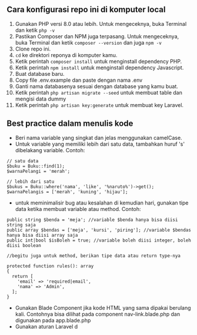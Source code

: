 ## Cara konfigurasi repo ini di komputer local

1. Gunakan PHP versi 8.0 atau lebih. Untuk mengeceknya, buka Terminal dan ketik `php -v`
2. Pastikan Composer dan NPM juga terpasang. Untuk mengeceknya, buka Terminal dan ketik `composer --version` dan juga `npm -v`
3. Clone repo ini.
4. `cd` ke direktori reponya di komputer kamu.
5. Ketik perintah `composer install` untuk menginstall dependency PHP.
6. Ketik perintah `npm install` untuk menginstall dependency Javascript.
7. Buat database baru.
8. Copy file .env.example dan paste dengan nama .env
9. Ganti nama databasenya sesuai dengan database yang kamu buat.
10. Ketik perintah `php artisan migrate --seed` untuk membuat table dan mengisi data dummy
11. Ketik perintah `php artisan key:generate` untuk membuat key Laravel.

## Best practice dalam menulis kode
- Beri nama variable yang singkat dan jelas menggunakan camelCase.
- Untuk variable yang memiliki lebih dari satu data, tambahkan huruf 's' dibelakang variable. Contoh:
```
// satu data
$buku = Buku::find(1);
$warnaPelangi = 'merah';

// lebih dari satu
$bukus = Buku::where('nama', 'like', '%naruto%')->get();
$warnaPelangis = ['merah', 'kuning', 'hijau'];
```
- untuk meminimalisir bug atau kesalahan di kemudian hari, gunakan tipe data ketika membuat variable atau method. Contoh:
```
public string $benda = 'meja'; //variable $benda hanya bisa diisi string saja
public array $bendas = ['meja', 'kursi', 'piring']; //variable $bendas hanya bisa diisi array saja
public int|bool $isBoleh = true; //variable boleh diisi integer, boleh diisi boolean

//begitu juga untuk method, berikan tipe data atau return type-nya

protected function rules(): array
{
  return [
    'email' => 'required|email',
    'nama' => 'Admin',
  ];
}
```

- Gunakan Blade Component jika kode HTML yang sama dipakai berulang kali. Contohnya bisa dilihat pada component nav-link.blade.php dan digunakan pada app.blade.php
- Gunakan aturan Laravel d
